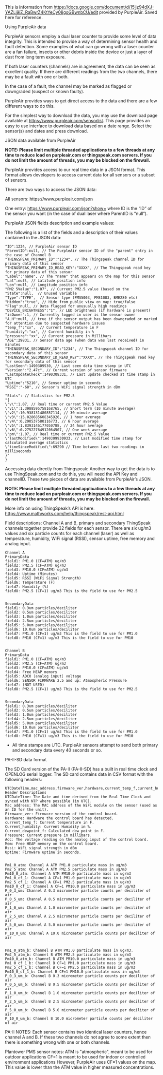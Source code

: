 This is information from https://docs.google.com/document/d/15ijz94dXJ-YAZLi9iZ_RaBwrZ4KtYeCy08goGBwnbCU/edit provided by PurpleAir. Saved here for reference.

Using PurpleAir data


PurpleAir sensors employ a dual laser counter to provide some level of data integrity. This is intended to provide a way of determining sensor health and fault detection. Some examples of what can go wrong with a laser counter are a fan failure, insects or other debris inside the device or just a layer of dust from long term exposure.


If both laser counters (channels) are in agreement, the data can be seen as excellent quality. If there are different readings from the two channels, there may be a fault with one or both.


In the case of a fault, the channel may be marked as flagged or downgraded (suspect or known faulty).


PurpleAir provides ways to get direct access to the data and there are a few different ways to do this.


For the simplest way to download the data, you may use the download page available at https://www.purpleair.com/sensorlist. This page provides an easy to use interface to download data based on a date range. Select the sensor(s) and dates and press download.


JSON data available from PurpleAir

**NOTE: Please limit multiple threaded applications to a few threads at any time to reduce load on purpleair.com or thingspeak.com servers. If you do not limit the amount of threads, you may be blocked on the firewall.**


PurpleAir provides access to our real time data in a JSON format. This format allows developers to access current data for all sensors or a subset of sensors.


There are two ways to access the JSON data:

All sensors: https://www.purpleair.com/json

One entry: https://www.purpleair.com/json?show=<ID> where ID is the “ID” of the sensor you want (in the case of dual laser where ParentID is “null”).


PurpleAir JSON fields description and example values:

The following is a list of the fields and a description of their values contained in the JSON data:

```
"ID":1234, // PurpleAir sensor ID
"ParentID":null, // The PurpleAir sensor ID of the "parent" entry in the case of Channel B
"THINGSPEAK_PRIMARY_ID":"1234", // The Thingspeak channel ID for primary data of this sensor
"THINGSPEAK_PRIMARY_ID_READ_KEY":"XXXX", // The Thingspeak read key for primary data of this sensor
"Label":"name", // The "name" that appears on the map for this sensor
"Lat":null, // Latitude position info
"Lon":null, // Longitude position info
"PM2_5Value":"1.07", // Current PM2.5 value (based on the
"State":null,  // Unused variable
"Type":"TYPE",  // Sensor type (PMS5003, PMS1003, BME280 etc)
"Hidden":"true", // Hide from public view on map: true/false
"Flag":null, // Data flagged for unusually high readings
"DEVICE_BRIGHTNESS":"1", // LED brightness (if hardware is present)
"isOwner":1, // Currently logged in user is the sensor owner
"A_H":null, // true if the sensor output has been downgraded or marked for attention due to suspected hardware issues
"temp_f":"xx",  // Current temperature in F
"humidity":"xx", // Current humidity in %
"pressure":"xx", // Current pressure in Millibars
"AGE":29831, // Sensor data age (when data was last received) in minutes
"THINGSPEAK_SECONDARY_ID":"1234", // The Thingspeak channel ID for secondary data of this sensor
"THINGSPEAK_SECONDARY_ID_READ_KEY":"XXXX", // The Thingspeak read key for secondary data of this sensor
"LastSeen":1490309930, // Last seen data time stamp in UTC
"Version":"2.47c", // Current version of sensor firmware
"LastUpdateCheck":1490308331, // Last update checked at time stamp in UTC
"Uptime":"5210", // Sensor uptime in seconds
"RSSI":"-68", // Sensor's WiFi signal strength in dBm
```

```
"Stats": // Statistics for PM2.5
"{
\"v\":1.07, // Real time or current PM2.5 Value
\"v1\":1.3988595758168765, // Short term (10 minute average)
\"v2\":10.938131480857114, // 30 minute average
\"v3\":15.028685608345926, // 1 hour average
\"v4\":6.290537580116773, // 6 hour average
\"v5\":1.8393146177050788, // 24 hour average
\"v6\":0.27522764912064507, // One week average
\"pm\":1.07, // Real time or current PM2.5 Value
\"lastModified\":1490309930933, // Last modified time stamp for calculated average statistics
\"timeSinceModified\":69290 // Time between last two readings in milliseconds
}"
}
```

Accessing data directly from Thingspeak:
Another way to get the data is to use ThingSpeak.com and to do this, you will need the API Key and channelID. These two pieces of data are available from PurpleAir’s JSON.


**NOTE: Please limit multiple threaded applications to a few threads at any time to reduce load on purpleair.com or thingspeak.com servers. If you do not limit the amount of threads, you may be blocked on the firewall.**


More info on using ThingSpeak’s API is here: https://www.mathworks.com/help/thingspeak/rest-api.html


Field descriptions:
Channel A and B, primary and secondary ThingSpeak channels together provide 32 fields for each sensor.
There are six ug/m3 values and six particle counts for each channel (laser) as well as temperature, humidity, WiFi signal (RSSI), sensor uptime, free memory and analog input.

```
Channel A
PrimaryData
field1: PM1.0 (CF=ATM) ug/m3
field2: PM2.5 (CF=ATM) ug/m3
field3: PM10.0 (CF=ATM) ug/m3
field4: Uptime (Minutes)
field5: RSSI (WiFi Signal Strength)
field6: Temperature (F)
field7: Humidity (%)
field8: PM2.5 (CF=1) ug/m3 This is the field to use for PM2.5


SecondaryData
field1: 0.3um particles/deciliter
field2: 0.5um particles/deciliter
field3: 1.0um particles/deciliter
field4: 2.5um particles/deciliter
field5: 5.0um particles/deciliter
field6: 10.0um particles/deciliter
field7: PM1.0 (CF=1) ug/m3 This is the field to use for PM1.0
field8: PM10 (CF=1) ug/m3 This is the field to use for PM10


Channel B
PrimaryData
field1: PM1.0 (CF=ATM) ug/m3
field2: PM2.5 (CF=ATM) ug/m3
field3: PM10.0 (CF=ATM) ug/m3
field4: Free HEAP memory
field5: ADC0 (analog input) voltage
field6: SENSOR FIRMWARE 2.5 and up: Atmospheric Pressure
field7: (NOT USED)
field8: PM2.5 (CF=1) ug/m3 This is the field to use for PM2.5


SecondaryData
field1: 0.3um particles/deciliter
field2: 0.5um particles/deciliter
field3: 1.0um particles/deciliter
field4: 2.5um particles/deciliter
field5: 5.0um particles/deciliter
field6: 10.0um particles/deciliter
field7: PM1.0 (CF=1) ug/m3 This is the field to use for PM1.0
field8: PM10 (CF=1) ug/m3 This is the field to use for PM10
```

* All time stamps are UTC.
PurpleAir sensors attempt to send both primary and secondary data every 40 seconds or so.


PA-II-SD data format


The SD Card version of the PA-II (PA-II-SD) has a built in real time clock and OPENLOG serial logger. The SD card contains data in CSV format with the following headers:

```
UTCDateTime,mac_address,firmware_ver,hardware,current_temp_f,current_humidity,current_dewpoint_f,pressure,adc,mem,rssi,uptime,pm1_0_atm,pm2_5_atm,pm10_0_atm,pm1_0_cf_1,pm2_5_cf_1,pm10_0_cf_1,p_0_3_um,p_0_5_um,p_1_0_um,p_2_5_um,p_5_0_um,p_10_0_um,pm1_0_atm_b,pm2_5_atm_b,pm10_0_atm_b,pm1_0_cf_1_b,pm2_5_cf_1_b,pm10_0_cf_1_b,p_0_3_um_b,p_0_5_um_b,p_1_0_um_b,p_2_5_um_b,p_5_0_um_b,p_10_0_um_b
Header Descriptions
UTCDateTime: The Date and time derived from the Real Time Clock and synced with NTP where possible (in UTC).
Mac_address: The MAC address of the WiFi module on the sensor (used as an ID for the unit).
Firmware_ver: Firmware version of the control board.
Hardware: Hardware the control board has detected.
current_temp_f: Current temperature in F.
Current_humidity: Current Humidity in %.
Current_dewpoint_f: Calculated dew point in F.
Pressure: Current pressure in millibars.
Adc: The voltage reading on the analog input of the control board.
Mem: Free HEAP memory on the control board.
Rssi: WiFi signal strength in dBm
Uptime: Firmware uptime in seconds.


Pm1_0_atm: Channel A ATM PM1.0 particulate mass in ug/m3
Pm2_5_atm: Channel A ATM PM2.5 particulate mass in ug/m3
Pm10_0_atm: Channel A ATM PM10.0 particulate mass in ug/m3
Pm1_0_cf_1: Channel A CF=1 PM1.0 particulate mass in ug/m3
Pm2_5_cf_1: Channel A CF=1 PM2.5 particulate mass in ug/m3
Pm10_0_cf_1: Channel A CF=1 PM10.0 particulate mass in ug/m3
P_0_3_um: Channel A 0.3 micrometer particle counts per deciliter of air
P_0_5_um: Channel A 0.5 micrometer particle counts per deciliter of air
P_1_0_um: Channel A 1.0 micrometer particle counts per deciliter of air
P_2_5_um: Channel A 2.5 micrometer particle counts per deciliter of air
P_5_0_um: Channel A 5.0 micrometer particle counts per deciliter of air
P_10_0_um: Channel A 10.0 micrometer particle counts per deciliter of air


Pm1_0_atm_b: Channel B ATM PM1.0 particulate mass in ug/m3.
Pm2_5_atm_b: Channel B ATM PM2.5 particulate mass in ug/m3
Pm10_0_atm_b: Channel B ATM PM10.0 particulate mass in ug/m3
Pm1_0_cf_1_b: Channel B CF=1 PM1.0 particulate mass in ug/m3
Pm2_5_cf_1_b: Channel B CF=1 PM2.5 particulate mass in ug/m3
Pm10_0_cf_1_b: Channel B CF=1 PM10.0 particulate mass in ug/m3
P_0_3_um_b: Channel B 0.3 micrometer particle counts per deciliter of air
P_0_5_um_b: Channel B 0.5 micrometer particle counts per deciliter of air
P_1_0_um_b: Channel B 1.0 micrometer particle counts per deciliter of air
P_2_5_um_b: Channel B 2.5 micrometer particle counts per deciliter of air
P_5_0_um_b: Channel B 5.0 micrometer particle counts per deciliter of air
P_10_0_um_b: Channel B 10.0 micrometer particle counts per deciliter of air
```

PA-II NOTES:
Each sensor contains two identical laser counters, hence channel A and B. If these two channels do not agree to some extent then there is something wrong with one or both channels.


Plantower PMS sensor notes:
ATM is "atmospheric", meant to be used for outdoor applications
CF=1 is meant to be used for indoor or controlled environment applications
However, PurpleAir uses CF=1 values on the map. This value is lower than the ATM value in higher measured concentrations.
